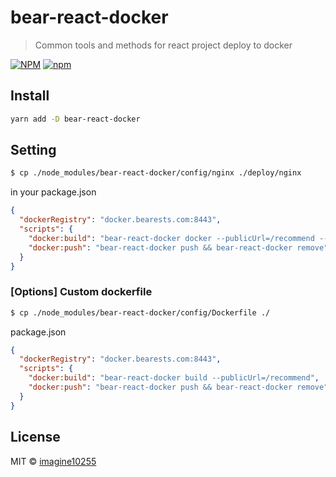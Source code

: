 # bear-react-docker

> Common tools and methods for react project deploy to docker

[![NPM](https://img.shields.io/npm/v/bear-react-docker.svg)](https://www.npmjs.com/package/bear-react-docker)
[![npm](https://img.shields.io/npm/dm/bear-react-docker.svg)](https://www.npmjs.com/package/bear-react-docker)


## Install

```bash
yarn add -D bear-react-docker
```



## Setting

```bash
$ cp ./node_modules/bear-react-docker/config/nginx ./deploy/nginx
```

in your package.json
```json
{
  "dockerRegistry": "docker.bearests.com:8443",
  "scripts": {
    "docker:build": "bear-react-docker docker --publicUrl=/recommend --dockerfile=./node_modules/bear-react-docker/config/Dockerfile",
    "docker:push": "bear-react-docker push && bear-react-docker remove"
  }
}
```

### [Options] Custom dockerfile
```bash
$ cp ./node_modules/bear-react-docker/config/Dockerfile ./ 
```

package.json
```json
{
  "dockerRegistry": "docker.bearests.com:8443",
  "scripts": {
    "docker:build": "bear-react-docker build --publicUrl=/recommend",
    "docker:push": "bear-react-docker push && bear-react-docker remove"
  }
}
```


## License

MIT © [imagine10255](https://github.com/imagine10255)
